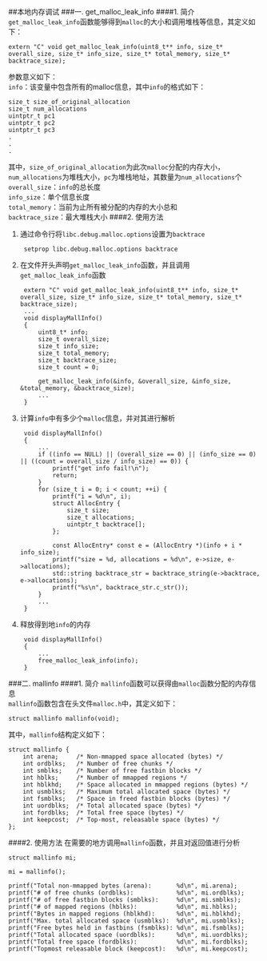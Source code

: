 ##本地内存调试
###一. get\_malloc\_leak\_info
####1. 简介
`get_malloc_leak_info`函数能够得到`malloc`的大小和调用堆栈等信息，其定义如下：

	extern "C" void get_malloc_leak_info(uint8_t** info, size_t* overall_size, size_t* info_size, size_t* total_memory, size_t* backtrace_size);
参数意义如下：  
`info`：该变量中包含所有的malloc信息，其中`info`的格式如下：

	size_t size_of_original_allocation
	size_t num_allocations
	uintptr_t pc1
	uintptr_t pc2
	uintptr_t pc3
	.
	.
	.
其中，`size_of_original_allocation`为此次`malloc`分配的内存大小，`num_allocations`为堆栈大小，`pc`为堆栈地址，其数量为`num_allocations`个  
`overall_size`：`info`的总长度  
`info_size`：单个信息长度  
`total_memory`：当前为止所有被分配的内存的大小总和  
`backtrace_size`：最大堆栈大小
####2. 使用方法
1. 通过命令行将`libc.debug.malloc.options`设置为`backtrace`

		setprop libc.debug.malloc.options backtrace
2. 在文件开头声明`get_malloc_leak_info`函数，并且调用`get_malloc_leak_info`函数

		extern "C" void get_malloc_leak_info(uint8_t** info, size_t* overall_size, size_t* info_size, size_t* total_memory, size_t* backtrace_size);
		...
		void displayMallInfo()
		{
			uint8_t* info;
	        size_t overall_size;
	        size_t info_size;
	        size_t total_memory;
	        size_t backtrace_size;
	        size_t count = 0;

	        get_malloc_leak_info(&info, &overall_size, &info_size, &total_memory, &backtrace_size);
			...
		}
3. 计算`info`中有多少个`malloc`信息，并对其进行解析

		void displayMallInfo()
		{
			...
			if ((info == NULL) || (overall_size == 0) || (info_size == 0) || ((count = overall_size / info_size) == 0)) {
	            printf("get info fail!\n");
	            return;
	        }
			for (size_t i = 0; i < count; ++i) {
	            printf("i = %d\n", i);
	            struct AllocEntry {
	                size_t size;
	                size_t allocations;
	                uintptr_t backtrace[];
	            };

	            const AllocEntry* const e = (AllocEntry *)(info + i * info_size);
	            printf("size = %d, allocations = %d\n", e->size, e->allocations);
	            std::string backtrace_str = backtrace_string(e->backtrace, e->allocations);
	            printf("%s\n", backtrace_str.c_str());
	        }
			...
		}
4. 释放得到地`info`的内存

		void displayMallInfo()
		{
			...
			free_malloc_leak_info(info);
		}
###二. mallinfo
####1. 简介
`mallinfo`函数可以获得由`malloc`函数分配的内存信息  
`mallinfo`函数包含在头文件`malloc.h`中，其定义如下：

	struct mallinfo mallinfo(void);
其中，`mallinfo`结构定义如下：

	struct mallinfo {
		int arena;     /* Non-mmapped space allocated (bytes) */
		int ordblks;   /* Number of free chunks */
		int smblks;    /* Number of free fastbin blocks */
		int hblks;     /* Number of mmapped regions */
		int hblkhd;    /* Space allocated in mmapped regions (bytes) */
		int usmblks;   /* Maximum total allocated space (bytes) */
		int fsmblks;   /* Space in freed fastbin blocks (bytes) */
		int uordblks;  /* Total allocated space (bytes) */
		int fordblks;  /* Total free space (bytes) */
		int keepcost;  /* Top-most, releasable space (bytes) */
	};
####2. 使用方法
在需要的地方调用`mallinfo`函数，并且对返回值进行分析

	struct mallinfo mi;

	mi = mallinfo();
	
	printf("Total non-mmapped bytes (arena):       %d\n", mi.arena);
	printf("# of free chunks (ordblks):            %d\n", mi.ordblks);
	printf("# of free fastbin blocks (smblks):     %d\n", mi.smblks);
	printf("# of mapped regions (hblks):           %d\n", mi.hblks);
	printf("Bytes in mapped regions (hblkhd):      %d\n", mi.hblkhd);
	printf("Max. total allocated space (usmblks):  %d\n", mi.usmblks);
	printf("Free bytes held in fastbins (fsmblks): %d\n", mi.fsmblks);
	printf("Total allocated space (uordblks):      %d\n", mi.uordblks);
	printf("Total free space (fordblks):           %d\n", mi.fordblks);
	printf("Topmost releasable block (keepcost):   %d\n", mi.keepcost);